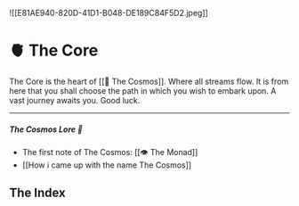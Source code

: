 
![[E81AE940-820D-41D1-B048-DE189C84F5D2.jpeg]]

# 🫀 The Core

The Core is the heart of [[🔮 The Cosmos]]. Where all streams flow. It is from here that you shall choose the path in which you wish to embark upon. A vast journey awaits you. Good luck.

___

##### The Cosmos Lore 👀

-  The first note of The Cosmos: [[👁 The Monad]]
-  [[How i came up with the name The Cosmos]]

## The Index








 